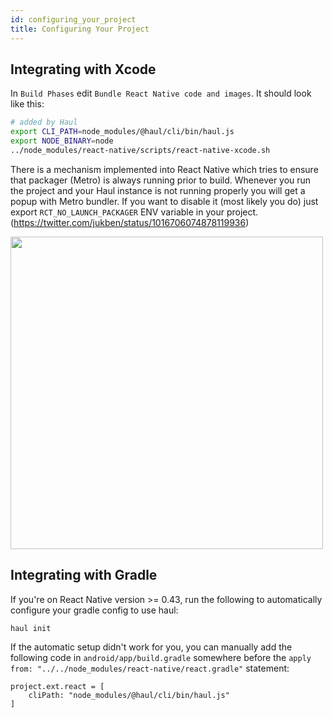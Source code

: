 ```yaml
---
id: configuring_your_project
title: Configuring Your Project
---
```


## Integrating with Xcode

In `Build Phases` edit `Bundle React Native code and images`. It should look like this:

```bash
# added by Haul
export CLI_PATH=node_modules/@haul/cli/bin/haul.js
export NODE_BINARY=node
../node_modules/react-native/scripts/react-native-xcode.sh
```

There is a mechanism implemented into React Native which tries to ensure that packager (Metro) is always running prior to build. Whenever you run the project and your Haul instance is not running properly you will get a popup with Metro bundler. If you want to disable it (most likely you do) just export `RCT_NO_LAUNCH_PACKAGER` ENV variable in your project. (https://twitter.com/jukben/status/1016706074878119936)

<img src="https://user-images.githubusercontent.com/8135252/42522489-8594b538-846b-11e8-8f7f-80454a47656c.png" width="500"/>

## Integrating with Gradle

If you're on React Native version >= 0.43, run the following to automatically configure your gradle config to use haul:

```
haul init
```

If the automatic setup didn't work for you, you can manually add the following code in `android/app/build.gradle` somewhere before the `apply from: "../../node_modules/react-native/react.gradle"` statement:

```
project.ext.react = [
    cliPath: "node_modules/@haul/cli/bin/haul.js"
]
```
